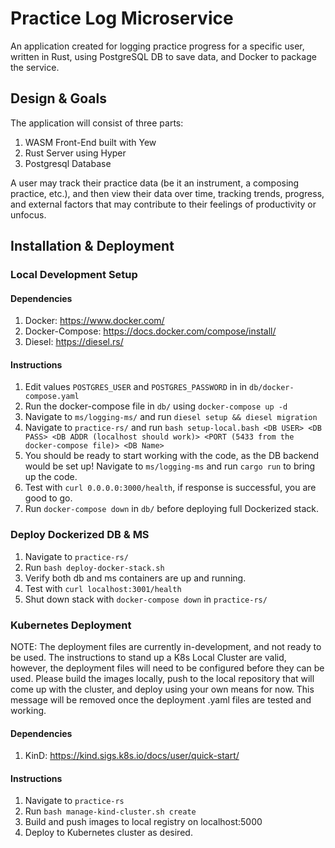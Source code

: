 # Practice Log Microservice
An application created for logging practice progress for a specific user, written in Rust, using PostgreSQL DB to save data, and Docker to package the service.

## Design & Goals
The application will consist of three parts:
1. WASM Front-End built with Yew
2. Rust Server using Hyper
3. Postgresql Database

A user may track their practice data (be it an instrument, a composing practice, etc.), and then view their data over time, tracking trends, progress, and external factors that may contribute to their feelings of productivity or unfocus.

## Installation & Deployment
### Local Development Setup
#### Dependencies
1. Docker: https://www.docker.com/
2. Docker-Compose: https://docs.docker.com/compose/install/
3. Diesel: https://diesel.rs/

#### Instructions
1. Edit values `POSTGRES_USER` and `POSTGRES_PASSWORD` in in `db/docker-compose.yaml`
2. Run the docker-compose file in `db/` using `docker-compose up -d`
3. Navigate to `ms/logging-ms/` and run `diesel setup && diesel migration`
4. Navigate to `practice-rs/` and run `bash setup-local.bash <DB USER> <DB PASS> <DB ADDR (localhost should work)> <PORT (5433 from the docker-compose file)> <DB Name>`
5. You should be ready to start working with the code, as the DB backend would be set up! Navigate to `ms/logging-ms` and run `cargo run` to bring up the code.
6. Test with `curl 0.0.0.0:3000/health`, if response is successful, you are good to go.
7. Run `docker-compose down` in `db/` before deploying full Dockerized stack.

### Deploy Dockerized DB & MS
1. Navigate to `practice-rs/`
2. Run `bash deploy-docker-stack.sh`
3. Verify both db and ms containers are up and running.
4. Test with `curl localhost:3001/health`
5. Shut down stack with `docker-compose down` in `practice-rs/`

### Kubernetes Deployment
NOTE: The deployment files are currently in-development, and not ready to be used. The instructions to stand up a K8s Local Cluster are valid, however, the deployment files will need to be configured before they can be used. Please build the images locally, push to the local repository that will come up with the cluster, and deploy using your own means for now. This message will be removed once the deployment .yaml files are tested and working.

#### Dependencies
1. KinD: https://kind.sigs.k8s.io/docs/user/quick-start/

#### Instructions
1. Navigate to `practice-rs`
2. Run `bash manage-kind-cluster.sh create`
3. Build and push images to local registry on localhost:5000
4. Deploy to Kubernetes cluster as desired.
